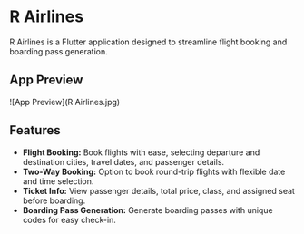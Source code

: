 # R Airlines

R Airlines is a Flutter application designed to streamline flight booking and boarding pass generation.

## App Preview

![App Preview](R Airlines.jpg)

## Features

- **Flight Booking:** Book flights with ease, selecting departure and destination cities, travel dates, and passenger details.
- **Two-Way Booking:** Option to book round-trip flights with flexible date and time selection.
- **Ticket Info:** View passenger details, total price, class, and assigned seat before boarding.
- **Boarding Pass Generation:** Generate boarding passes with unique codes for easy check-in.


